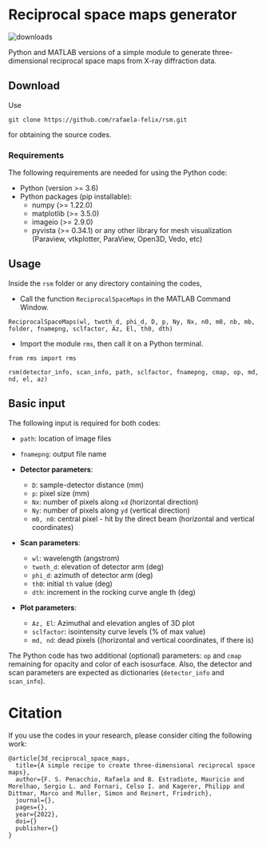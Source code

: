 # Reciprocal space maps generator

![downloads](https://img.shields.io/github/downloads/rafaela-felix/rsm/total)

Python and MATLAB versions of a simple module to generate three-dimensional reciprocal space maps from X-ray diffraction data.

## Download

Use 

```
git clone https://github.com/rafaela-felix/rsm.git
```

for obtaining the source codes.

### Requirements

The following requirements are needed for using the Python code:

* Python (version >= 3.6)
* Python packages (pip installable):
  * numpy (>= 1.22.0)
  * matplotlib (>= 3.5.0)
  * imageio (>= 2.9.0)
  * pyvista (>= 0.34.1) or any other library for mesh visualization (Paraview, vtkplotter, ParaView, Open3D, Vedo, etc)
  
## Usage

Inside the `rsm` folder or any directory containing the codes,  

* Call the function `ReciprocalSpaceMaps` in the MATLAB Command Window.
```
ReciprocalSpaceMaps(wl, twoth_d, phi_d, D, p, Ny, Nx, n0, m0, nb, mb, folder, fnamepng, sclfactor, Az, El, th0, dth)
``` 
* Import the module `rms`, then call it on a Python terminal.

```
from rms import rms

rsm(detector_info, scan_info, path, sclfactor, fnamepng, cmap, op, md, nd, el, az)
```

## Basic input

The following input is required for both codes:

* `path`: location of image files
* `fnamepng`: output file name

* **Detector parameters**:
  * `D`: sample-detector distance (mm)
  * `p`: pixel size (mm)
  * `Nx`: number of pixels along `xd` (horizontal direction)
  * `Ny`: number of pixels along `yd` (vertical direction)
  * `m0, n0`: central pixel - hit by the direct beam (horizontal and vertical coordinates)
  
* **Scan parameters**:
  * `wl`: wavelength (angstrom)
  * `twoth_d`: elevation of detector arm (deg)
  * `phi_d`: azimuth of detector arm (deg)
  * `th0`: initial `th` value (deg)
  * `dth`: increment in the rocking curve angle th (deg)
  
* **Plot parameters**:
  * `Az, El`: Azimuthal and elevation angles of 3D plot
  * `sclfactor`: isointensity curve levels (% of max value) 
  * `md, nd`: dead pixels ((horizontal and vertical coordinates, if there is)
  
The Python code has two additional (optional) parameters: `op` and `cmap` remaining for opacity and color of each isosurface. Also, the detector and scan parameters are expected as dictionaries (`detector_info` and `scan_info`).

# Citation

If you use the codes in your research, please consider citing the following work:

```
@article{3d_reciprocal_space_maps,
  title={A simple recipe to create three-dimensional reciprocal space maps},
  author={F. S. Penacchio, Rafaela and B. Estradiote, Mauricio and Morelhao, Sergio L. and Fornari, Celso I. and Kagerer, Philipp and Dittmar, Marco and Muller, Simon and Reinert, Friedrich},
  journal={},
  pages={},
  year={2022},
  doi={}
  publisher={}
}
```

